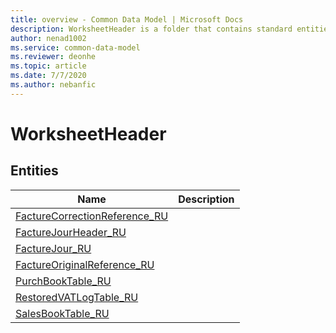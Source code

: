 ```yaml
---
title: overview - Common Data Model | Microsoft Docs
description: WorksheetHeader is a folder that contains standard entities related to the Common Data Model.
author: nenad1002
ms.service: common-data-model
ms.reviewer: deonhe
ms.topic: article
ms.date: 7/7/2020
ms.author: nebanfic
---
```


# WorksheetHeader


## Entities

|Name|Description|
|---|---|
|[FactureCorrectionReference_RU](FactureCorrectionReference_RU.md)||
|[FactureJourHeader_RU](FactureJourHeader_RU.md)||
|[FactureJour_RU](FactureJour_RU.md)||
|[FactureOriginalReference_RU](FactureOriginalReference_RU.md)||
|[PurchBookTable_RU](PurchBookTable_RU.md)||
|[RestoredVATLogTable_RU](RestoredVATLogTable_RU.md)||
|[SalesBookTable_RU](SalesBookTable_RU.md)||
